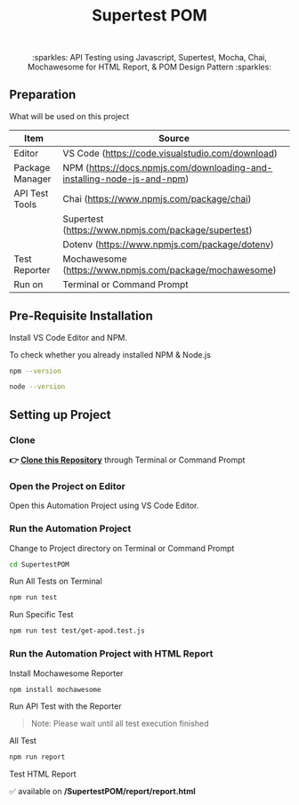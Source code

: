 <h1 align="center">Supertest POM</h1></br>

<p align="center">
:sparkles: API Testing using Javascript, Supertest, Mocha, Chai, Mochawesome for HTML Report,  & POM Design Pattern :sparkles:
</p>

## Preparation

What will be used on this project

| Item           | Source                                                         |
| -------------- | ------------------------------------------------------------ |
| Editor         | VS Code (https://code.visualstudio.com/download) |
| Package Manager| NPM (https://docs.npmjs.com/downloading-and-installing-node-js-and-npm) |
| API Test Tools | Chai (https://www.npmjs.com/package/chai) |
|                | Supertest (https://www.npmjs.com/package/supertest) |
|                | Dotenv (https://www.npmjs.com/package/dotenv) |
| Test Reporter  | Mochawesome (https://www.npmjs.com/package/mochawesome) |
| Run on         | Terminal or Command Prompt  |

## Pre-Requisite Installation

Install VS Code Editor and NPM.

To check whether you already installed NPM & Node.js

```Bash
npm --version
```
```Bash
node --version
```

## Setting up Project

### Clone

**👉 [Clone this Repository](https://github.com/Fatimazza/SupertestPOM/)** through Terminal or Command Prompt

### Open the Project on Editor

Open this Automation Project using VS Code Editor.

### Run the Automation Project 

Change to Project directory on Terminal or Command Prompt

```Bash
cd SupertestPOM
```

Run All Tests on Terminal

```Bash
npm run test
```

Run Specific Test

```Bash
npm run test test/get-apod.test.js
```

### Run the Automation Project with HTML Report

Install Mochawesome Reporter

```Bash
npm install mochawesome
```

Run API Test with the Reporter

> Note: Please wait until all test execution finished

All Test

```Bash
npm run report
```

Test HTML Report

:white_check_mark: available on <b> /SupertestPOM/report/report.html </b>

